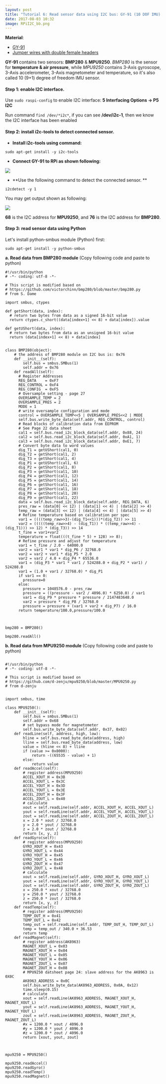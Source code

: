 ```yaml
---
layout: post
title: "Tutorial 6: Read sensor data using I2C bus: GY-91 (10 DOF IMU)."
date: 2017-08-03 10:32
image: RPiI2C_bb.png
---
```


 
**Material**: 

 * [GY-91](https://www.banggood.com/MPU9250BMP280-10DOF-GY-91-Acceleration-Gyroscope-Compass-Nine-Shaft-Sensor-Module-For-Arduino-p-1100982.html)
 * [Jumper wires with double female headers](https://www.itead.cc/1-pin-dual-female-splittable-jumper-wire-200mm-40pcs-pack.html)

**GY-91** contains two sensors: **BMP280** & **MPU9250**.  *BMP280* is the sensor for **temperature & air pressure**, while *MPU9250* contains  3-Axis gyroscope, 3-Axis accelerometer, 3-Axis magnetometer and temperature, so it's also called 10 (9+1) degree of freedom IMU sensor. 

#### Step 1:  enable I2C interface.

Use `sudo raspi-config`  to enable I2C interface: **5 Interfacing Options -> P5 I2C**

Run command `find /dev/*i2c*`, if you can see **/dev/i2c-1**, then we know the I2C interface has been enabled 

#### Step 2:  install i2c-tools to detect connected sensor.

 * **Install i2c-tools using command:** 

~~~
sudo apt-get install -y i2c-tools
~~~

 * **Connect GY-91 to RPi as shown following:**

![](/images/RPiI2C_bb.png)


 * **Use the following command to detect the connected sensor. **

~~~
i2cdetect -y 1
~~~

You may get output shown as following: 


![](/images/i2cmap.png)

**68** is the I2C address for **MPU9250**, and **76** is the I2C address for **BMP280**.


#### Step 3: read sensor data using Python

Let's install python-smbus module (Python) first:

~~~
sudo apt-get install -y python-smbus 
~~~

**a. Read data from BMP280 module** (Copy following code and paste to python)


~~~
#!/usr/bin/python
# -*- coding: utf-8 -*-

# This script is modified based on 
# https://github.com/victorchinn/bmp280/blob/master/bmp280.py
# from S. Dame

import smbus, ctypes     

def getShort(data, index):
  # return two bytes from data as a signed 16-bit value
  return ctypes.c_short((data[index+1] << 8) + data[index]).value

def getUShort(data, index):
  # return two bytes from data as an unsigned 16-bit value
  return (data[index+1] << 8) + data[index]


class BMP280(object):
    # the address of BMP280 module on I2C bus is: 0x76
    def __init__(self):
        self.bus = smbus.SMBus(1)
        self.addr = 0x76
    def readAll(self):
      # Register Addresses
      REG_DATA    = 0xF7
      REG_CONTROL = 0xF4
      REG_CONFIG  = 0xF5
      # Oversample setting - page 27
      OVERSAMPLE_TEMP = 2
      OVERSAMPLE_PRES = 2
      MODE = 1
      # write oversample configuration and mode
      control = OVERSAMPLE_TEMP<<5 | OVERSAMPLE_PRES<<2 | MODE
      self.bus.write_byte_data(self.addr, REG_CONTROL, control)
      # Read blocks of calibration data from EEPROM
      # See Page 22 data sheet
      cal1 = self.bus.read_i2c_block_data(self.addr, 0x88, 24)
      cal2 = self.bus.read_i2c_block_data(self.addr, 0xA1, 1)
      cal3 = self.bus.read_i2c_block_data(self.addr, 0xE1, 7)
      # Convert byte data to word values
      dig_T1 = getUShort(cal1, 0)
      dig_T2 = getShort(cal1, 2)
      dig_T3 = getShort(cal1, 4)
      dig_P1 = getUShort(cal1, 6)
      dig_P2 = getShort(cal1, 8)
      dig_P3 = getShort(cal1, 10)
      dig_P4 = getShort(cal1, 12)
      dig_P5 = getShort(cal1, 14)
      dig_P6 = getShort(cal1, 16)
      dig_P7 = getShort(cal1, 18)
      dig_P8 = getShort(cal1, 20)
      dig_P9 = getShort(cal1, 22)
      data = self.bus.read_i2c_block_data(self.addr, REG_DATA, 6)
      pres_raw = (data[0] << 12) | (data[1] << 4) | (data[2] >> 4)
      temp_raw = (data[3] << 12) | (data[4] << 4) | (data[5] >> 4)
      # Refine temperature based on calibration per spec
      var1 = ((((temp_raw>>3)-(dig_T1<<1)))*(dig_T2)) >> 11
      var2 = (((((temp_raw>>4) - (dig_T1)) * ((temp_raw>>4) - (dig_T1))) >> 12) * (dig_T3)) >> 14
      t_fine = var1+var2
      temperature = float(((t_fine * 5) + 128) >> 8);
      # Refine pressure and adjust for temperature
      var1 = t_fine / 2.0 - 64000.0
      var2 = var1 * var1 * dig_P6 / 32768.0
      var2 = var2 + var1 * dig_P5 * 2.0
      var2 = var2 / 4.0 + dig_P4 * 65536.0
      var1 = (dig_P3 * var1 * var1 / 524288.0 + dig_P2 * var1) / 524288.0
      var1 = (1.0 + var1 / 32768.0) * dig_P1
      if var1 == 0:
        pressure=0
      else:
        pressure = 1048576.0 - pres_raw
        pressure = ((pressure - var2 / 4096.0) * 6250.0) / var1
        var1 = dig_P9 * pressure * pressure / 2147483648.0
        var2 = pressure * dig_P8 / 32768.0
        pressure = pressure + (var1 + var2 + dig_P7) / 16.0
      return temperature/100.0,pressure/100.0


        
bmp280 = BMP280()

bmp280.readAll()

~~~


**b. Read data from MPU9250 module** (Copy following code and paste to python)





~~~

#!/usr/bin/python
# -*- coding: utf-8 -*-

# This script is modified based on 
# https://github.com/d-zenju/mpu9250/blob/master/MPU9250.py
# from d-zenju


import smbus, time

class MPU9250():
    def __init__(self):
        self.bus = smbus.SMBus(1) 
        self.addr = 0x68 
        # set bypass mode for magnetometer
        self.bus.write_byte_data(self.addr, 0x37, 0x02)        
    def readLine(self, address, high, low):
        hline = self.bus.read_byte_data(address, high)
        lline = self.bus.read_byte_data(address, low)
        value = (hline << 8) + lline        
        if (value >= 0x8000):
            return -((65535 - value) + 1)
        else:
            return value
    def readAccel(self):
        # register address(MPU9250)
        ACCEL_XOUT_H = 0x3B
        ACCEL_XOUT_L = 0x3C
        ACCEL_YOUT_H = 0x3D
        ACCEL_YOUT_L = 0x3E
        ACCEL_ZOUT_H = 0x3F
        ACCEL_ZOUT_L = 0x40
        # calculate
        xout = self.readLine(self.addr, ACCEL_XOUT_H, ACCEL_XOUT_L)
        yout = self.readLine(self.addr, ACCEL_YOUT_H, ACCEL_YOUT_L)
        zout = self.readLine(self.addr, ACCEL_ZOUT_H, ACCEL_ZOUT_L)
        x = 2.0 * xout / 32768.0
        y = 2.0 * yout / 32768.0
        z = 2.0 * zout / 32768.0
        return [x, y, z]
    def readGyro(self):
        # register address(MPU9250)
        GYRO_XOUT_H = 0x43
        GYRO_XOUT_L = 0x44
        GYRO_YOUT_H = 0x45
        GYRO_YOUT_L = 0x46
        GYRO_ZOUT_H = 0x47
        GYRO_ZOUT_L = 0x48
        # calculate
        xout = self.readLine(self.addr, GYRO_XOUT_H, GYRO_XOUT_L)
        yout = self.readLine(self.addr, GYRO_YOUT_H, GYRO_YOUT_L)
        zout = self.readLine(self.addr, GYRO_ZOUT_H, GYRO_ZOUT_L)
        x = 250.0 * xout / 32768.0
        y = 250.0 * yout / 32768.0
        z = 250.0 * zout / 32768.0
        return [x, y, z]
    def readTemp(self):
        # register address(MPU9250)
        TEMP_OUT_H = 0x41
        TEMP_OUT_L = 0x42
        temp_out = self.readLine(self.addr, TEMP_OUT_H, TEMP_OUT_L)
        temp = temp_out / 340.0 + 36.53
        return temp
    def readMagnet(self):    
        # register address(AK8963)
        MAGNET_XOUT_L = 0x03
        MAGNET_XOUT_H = 0x04
        MAGNET_YOUT_L = 0x05
        MAGNET_YOUT_H = 0x06
        MAGNET_ZOUT_L = 0x07
        MAGNET_ZOUT_H = 0x08
        # MPU9250 datsheet page 24: slave address for the AK8963 is 0X0C
        AK8963_ADDRESS = 0x0C
        self.bus.write_byte_data(AK8963_ADDRESS, 0x0A, 0x12)
        time.sleep(0.15)
        # calculate
        xout = self.readLine(AK8963_ADDRESS, MAGNET_XOUT_H, MAGNET_XOUT_L)
        yout = self.readLine(AK8963_ADDRESS, MAGNET_YOUT_H, MAGNET_YOUT_L)
        zout = self.readLine(AK8963_ADDRESS, MAGNET_ZOUT_H, MAGNET_ZOUT_L)
        #x = 1200.0 * xout / 4096.0
        #y = 1200.0 * yout / 4096.0
        #z = 1200.0 * zout / 4096.0
        return [xout, yout, zout]



mpu9250 = MPU9250()

mpu9250.readAccel()
mpu9250.readGyro()
mpu9250.readTemp()
mpu9250.readMagnet()


~~~




  





